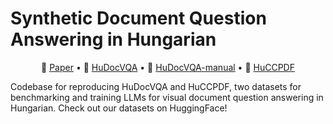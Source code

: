 # Synthetic Document Question Answering in Hungarian
<p align="center">
    📖 <a href="" target="_blank">Paper</a> • 🤗 <a href="https://huggingface.co/datasets/jlli/HuDocVQA" target="_blank">HuDocVQA</a> • 🤗 <a href="https://huggingface.co/datasets/jlli/HuDocVQA-manual" target="_blank">HuDocVQA-manual</a> • 🤗 <a href="https://huggingface.co/datasets/jlli/HuCCPDF" target="_blank">HuCCPDF</a>
</p>
Codebase for reproducing HuDocVQA and HuCCPDF, two datasets for benchmarking and training LLMs for visual document question answering in Hungarian. Check out our datasets on HuggingFace!
